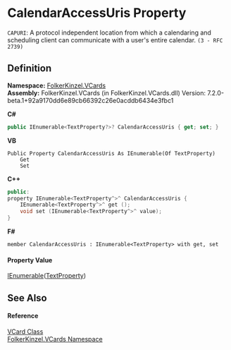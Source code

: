 # CalendarAccessUris Property


`CAPURI`: A protocol independent location from which a calendaring and scheduling client can communicate with a user's entire calendar. `(3 - RFC 2739)`



## Definition
**Namespace:** <a href="67dce261-ab8f-dd0a-4c0c-bc2633c1719e.md">FolkerKinzel.VCards</a>  
**Assembly:** FolkerKinzel.VCards (in FolkerKinzel.VCards.dll) Version: 7.2.0-beta.1+92a9170dd6e89cb66392c26e0acddb6434e3fbc1

**C#**
``` C#
public IEnumerable<TextProperty?>? CalendarAccessUris { get; set; }
```
**VB**
``` VB
Public Property CalendarAccessUris As IEnumerable(Of TextProperty)
	Get
	Set
```
**C++**
``` C++
public:
property IEnumerable<TextProperty^>^ CalendarAccessUris {
	IEnumerable<TextProperty^>^ get ();
	void set (IEnumerable<TextProperty^>^ value);
}
```
**F#**
``` F#
member CalendarAccessUris : IEnumerable<TextProperty> with get, set
```



#### Property Value
<a href="https://learn.microsoft.com/dotnet/api/system.collections.generic.ienumerable-1" target="_blank" rel="noopener noreferrer">IEnumerable</a>(<a href="27f474f1-d496-3582-a707-2518da27485f.md">TextProperty</a>)

## See Also


#### Reference
<a href="23413828-9a4a-2851-b88b-84d0afcb0031.md">VCard Class</a>  
<a href="67dce261-ab8f-dd0a-4c0c-bc2633c1719e.md">FolkerKinzel.VCards Namespace</a>  
